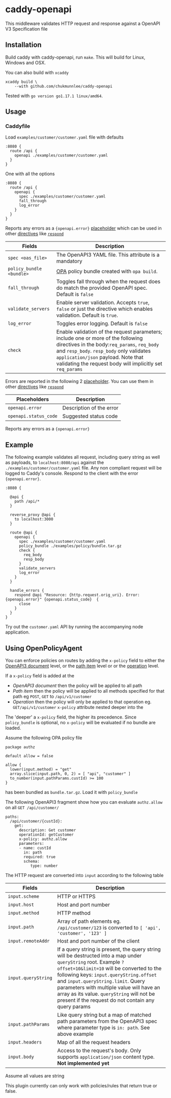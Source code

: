 # caddy-openapi

This middleware validates HTTP request and response against a OpenAPI V3 Specification file

## Installation

Build caddy with caddy-openapi, run `make`. This will build for Linux, Windows and OSX.

You can also build with `xcaddy`
```
xcaddy build \
    --with github.com/chukmunnlee/caddy-openapi
```

Tested with `go version go1.17.1 linux/amd64`.

## Usage

### Caddyfile

Load `examples/customer/customer.yaml` file with defaults

```
:8080 {
  route /api {
    openapi ./examples/customer/customer.yaml
  }
}
```

One with all the options

```
:8080 {
  route /api {
    openapi {
      spec ./examples/customer/customer.yaml
      fall_through
      log_error
    }
  }
}
```

Reports any errors as a `{openapi.error}` [placeholder](https://caddyserver.com/docs/caddyfile/concepts#placeholders) which can be used in other [directives](https://caddyserver.com/docs/caddyfile/directives) like [`respond`](https://caddyserver.com/docs/caddyfile/directives/respond)

| Fields                   | Description |
|--------------------------|-------------|
| `spec <oas_file>`        | The OpenAPI3 YAML file. This attribute is a mandatory |
| `policy_bundle <bundle>` | [OPA](https://www.openpolicyagent.org/) policy bundle created with `opa build`. |
| `fall_through`           | Toggles fall through when the request does do match the provided OpenAPI spec. Default is `false` |
| `validate_servers`       | Enable server validation. Accepts `true`, `false` or just the directive which enables validation. Default is `true`. |
| `log_error`              | Toggles error logging. Default is `false` |
| `check`                  | Enable validation of the request parameters; include one or more of the following directives in the body:`req_params`, `req_body` and `resp_body`. `resp_body` only validates `application/json` payload. Note that validating the request body will implicitly set `req_params` |

Errors are reported in the following 2 [placeholder](https://caddyserver.com/docs/caddyfile/concepts#placeholders). You can use them in other [directives](https://caddyserver.com/docs/caddyfile/directives) like [`respond`](https://caddyserver.com/docs/caddyfile/directives/respond)

| Placeholders          | Description |
|-----------------------|-------------|
| `openapi.error`       | Description of the error |
| `openapi.status_code` | Suggested status code |


Reports any errors as a `{openapi.error}` 

## Example

The following example validates all request, including query string as well as payloads, to `localhost:8080/api` 
against the `./examples/customer/customer.yaml` file.  Any non compliant request will be logged to Caddy's console. 
Respond to the client with the error `{openapi.error}`.

```
:8080 {

  @api {
    path /api/*
  }

  reverse_proxy @api {
    to localhost:3000
  }

  route @api {
    openapi {
      spec ./examples/customer/customer.yaml 
      policy_bundle ./examples/policy/bundle.tar.gz
      check {
        req_body 
        resp_body 
      }
      validate_servers
      log_error 
    }
  }

  handle_errors {
    respond @api "Resource: {http.request.orig_uri}. Error: {openapi.error}" {openapi.status_code}  {
      close
    }
  }
}
```

Try out the `customer.yaml` API by running the accompanying node application.

## Using OpenPolicyAgent

You can enforce policies on routes by adding the `x-policy` field to either the [OpenAPI3 document](https://github.com/OAI/OpenAPI-Specification/blob/main/versions/3.1.0.md#schema) level, or the [path item](https://github.com/OAI/OpenAPI-Specification/blob/main/versions/3.1.0.md#pathItemObject) level or or the [operation](https://github.com/OAI/OpenAPI-Specification/blob/main/versions/3.1.0.md#operationObject) level. 

If a `x-policy` field is added at the
- *OpenAPI3 document* then the policy will be applied to all path
- *Path item* then the policy will be applied to all methods specified for that path eg `POST`, `GET` to `/api/v1/customer`
- *Operation* then the policy will only be applied to that operation eg. `GET/api/v1/customer`
`x-policy` attribute nested deeper into the 

The 'deeper' a `x-policy` field, the higher its precedence. Since `policy_bundle` is optional, no `x-policy` will be evaluated if no bundle are loaded.

Assume the following OPA policy file
```
package authz

default allow = false

allow {
  lower(input.method) = "get"
  array.slice(input.path, 0, 2) = [ "api", "customer" ]
  to_number(input.pathParams.custId) >= 100
}
```
has been bundled as `bundle.tar.gz`. Load it with `policy_bundle`

The following OpenAPI3 fragment show how you can evaluate `authz.allow` on all `GET /api/customer/`
```
paths:
  /api/customer/{custId}:
    get:
      description: Get customer
      operationId: getCustomer
      x-policy: authz.allow
      parameters:
      - name: custId
        in: path
        required: true
        schema:
           type: number
```

The HTTP request are converted into `input` according to the following table

| Fields                   | Description |
|--------------------------|-------------|
| `input.scheme`           | HTTP or HTTPS |
| `input.host`             | Host and port number |
| `input.method`           | HTTP method  |
| `input.path`             | Array of path elements eg. `/api/customer/123` is converted to `[ 'api', 'customer', '123' ]` |
| `input.remoteAddr`       | Host and port number of the client |
| `input.queryString`      | If a query string is present, the query string will be destructed into a map under `queryString` root. Example `?offset=10&limit=10` will be converted to the following keys: `input.queryString.offset` and `input.queryString.limit`. Query parameters with multiple value will have an array as its value. `queryString` will not be present if the request do not contain any query params |
| `input.pathParams`       | Like query string but a map of matched path parameters from the OpenAPI3 spec where parameter type is `in: path`. See above example |
| `input.headers`          | Map of all the request headers |
| `input.body`             | Access to the request's body. Only supports `application/json` content type. **Not implemented yet** |

Assume all values are string

This plugin currently can only work with policies/rules that return true or false.
